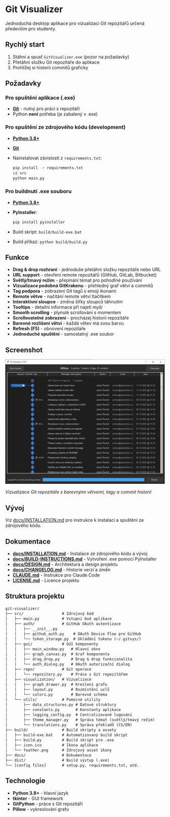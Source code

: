# Git Visualizer

Jednoduchá desktop aplikace pro vizualizaci Git repozitářů určená především pro studenty.

## Rychlý start

1. Stáhni a spusť `GitVisualizer.exe` (pozor na požadavky)
2. Přetáhni složku Git repozitáře do aplikace
3. Prohlížej si historii commitů graficky

## Požadavky

### Pro spuštění aplikace (.exe)

- **[Git](https://git-scm.com/downloads)** - nutný pro práci s repozitáři
- Python **není** potřeba (je zabalený v .exe)

### Pro spuštění ze zdrojového kódu (development)

- **[Python 3.8+](https://www.python.org/downloads/)**
- **[Git](https://git-scm.com/downloads)**
- Nainstalovat závislosti z `requirements.txt`:

  ```bash
  pip install -r requirements.txt
  cd src
  python main.py
  ```

### Pro buildnutí .exe souboru

- **[Python 3.8+](https://www.python.org/downloads/)**
- **PyInstaller**:

  ```bash
  pip install pyinstaller
  ```

- Build skript: `build/build-exe.bat`
- Build příkaz: `python build/build.py`

## Funkce

- **Drag & drop rozhraní** - jednoduše přetáhni složku repozitáře nebo URL
- **URL support** - otevření remote repozitářů (GitHub, GitLab, Bitbucket)
- **Světlý/tmavý režim** - přepínání témat pro pohodlné používání
- **Vizualizace podobná GitKrakenu** - přehledný graf větví a commitů
- **Tag podpora** - zobrazení Git tagů s emoji ikonami
- **Remote větve** - načítání remote větví tlačítkem
- **Interaktivní sloupce** - změna šířky sloupců táhnutím
- **Tooltips** - detailní informace při najetí myší
- **Smooth scrolling** - plynulé scrollování s momentem
- **Scrollovatelné zobrazení** - procházej historii repozitáře
- **Barevné rozlišení větví** - každá větev má svou barvu
- **Refresh (F5)** - obnovení repozitáře
- **Jednoduché spuštění** - samostatný .exe soubor

## Screenshot

![Git Visualizer](docs/screenshot.png)

*Vizualizace Git repozitáře s barevnými větvemi, tagy a commit historií*

## Vývoj

Viz [docs/INSTALLATION.md](docs/INSTALLATION.md) pro instrukce k instalaci a spuštění ze zdrojového kódu.

## Dokumentace

- **[docs/INSTALLATION.md](docs/INSTALLATION.md)** - Instalace ze zdrojového kódu a vývoj
- **[docs/BUILD-INSTRUCTIONS.md](docs/BUILD-INSTRUCTIONS.md)** - Vytvoření .exe pomocí PyInstaller
- **[docs/DESIGN.md](docs/DESIGN.md)** - Architektura a design projektu
- **[docs/CHANGELOG.md](docs/CHANGELOG.md)** - Historie verzí a změn
- **[CLAUDE.md](CLAUDE.md)** - Instrukce pro Claude Code
- **[LICENSE.md](LICENSE.md)** - Licence projektu

## Struktura projektu

```
git-visualizer/
├── src/                 # Zdrojový kód
│   ├── main.py          # Vstupní bod aplikace
│   ├── auth/            # GitHub OAuth autentizace
│   │   ├── __init__.py
│   │   ├── github_auth.py    # OAuth Device Flow pro GitHub
│   │   └── token_storage.py  # Ukládání tokenu (~/.gitvys/)
│   ├── gui/             # GUI komponenty
│   │   ├── main_window.py   # Hlavní okno
│   │   ├── graph_canvas.py  # Graf komponenta
│   │   ├── drag_drop.py     # Drag & drop funkcionalita
│   │   └── auth_dialog.py   # OAuth autorizační dialog
│   ├── repo/            # Git operace
│   │   └── repository.py    # Práce s Git repozitářem
│   ├── visualization/   # Vizualizace
│   │   ├── graph_drawer.py  # Kreslení grafu
│   │   ├── layout.py        # Rozmístění uzlů
│   │   └── colors.py        # Barevné schéma
│   └── utils/           # Pomocné utility
│       ├── data_structures.py # Datové struktury
│       ├── constants.py       # Konstanty aplikace
│       ├── logging_config.py  # Centralizované logování
│       ├── theme_manager.py   # Správa témat (světlý/tmavý režim)
│       └── translations.py    # Správa překladů (CS/EN)
├── build/               # Build skripty a assety
│   ├── build-exe.bat    # Automatizovaný build skript
│   ├── build.py         # Build skript pro .exe
│   ├── icon.ico         # Ikona aplikace
│   └── feather.png      # Zdrojový asset ikony
├── docs/                # Dokumentace
├── dist/                # Build výstup (.exe)
└── [config files]       # setup.py, requirements.txt, atd.
```

## Technologie

- **Python 3.8+** - hlavní jazyk
- **tkinter** - GUI framework
- **GitPython** - práce s Git repozitáři
- **Pillow** - vykreslování grafu
